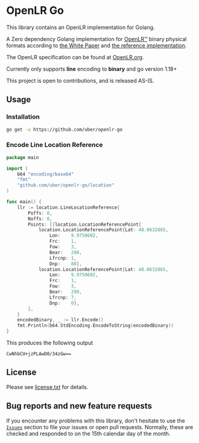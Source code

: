 # OpenLR Go

This library contains an OpenLR implementation for Golang. 

A Zero dependency Golang implementation for
[OpenLR™](https://www.openlr-association.com) binary physical formats according to
[the White Paper](https://www.openlr-association.com/fileadmin/user_upload/openlr-whitepaper_v1.5.pdf)
and [the reference implementation](https://github.com/tomtom-international/openlr).

The OpenLR specification can be found at [OpenLR.org](http://www.openlr.org).

Currently only supports **line** encoding to **binary** and go version 1.18+

This project is open to contributions, and is released AS-IS. 

## Usage

### Installation

```bash
go get -u https://github.com/uber/openlr-go
```

### Encode Line Location Reference

```go
package main

import (
    b64 "encoding/base64"
    "fmt"
    "github.com/uber/openlr-go/location"
)

func main() {
    llr := location.LineLocationReference{
        Poffs: 0,
        Noffs: 0,
        Points: []location.LocationReferencePoint{
            location.LocationReferencePoint{Lat: 48.0632865,
                Lon:    9.9750602,
                Frc:    1,
                Fow:    3,
                Bear:   298,
                Lfrcnp: 1,
                Dnp:    88},
            location.LocationReferencePoint{Lat: 48.0632865,
                Lon:    9.9750602,
                Frc:    1,
                Fow:    3,
                Bear:   298,
                Lfrcnp: 7,
                Dnp:    0},
        },
    }
    encodedBinary, _ := llr.Encode()
    fmt.Println(b64.StdEncoding.EncodeToString(encodedBinary))
}
```

This produces the following output

```
CwNhbCU+jzPLAwD0/34zGw==
```

## License

Please see [license.txt](https://github.com/uber/openlr-go/blob/main/license.txt) for details.

## Bug reports and new feature requests

If you encounter any problems with this library, don't hesitate to use the [`Issues`](https://github.com/uber/openlr-go/issues) section to file your issues or open pull requests.
Normally, these are checked and responded to on the 15th calendar day of the month. 
